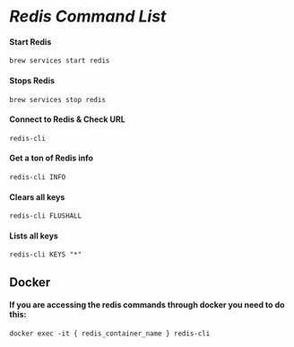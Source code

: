 # *Redis Command List*
#### Start Redis 
    brew services start redis
#### Stops Redis 
    brew services stop redis
#### Connect to Redis & Check URL 
    redis-cli
#### Get a ton of Redis info
    redis-cli INFO
#### Clears all keys 
    redis-cli FLUSHALL
#### Lists all keys 
    redis-cli KEYS "*"

## Docker
#### If you are accessing the redis commands through docker you need to do this: 
    docker exec -it { redis_container_name } redis-cli
